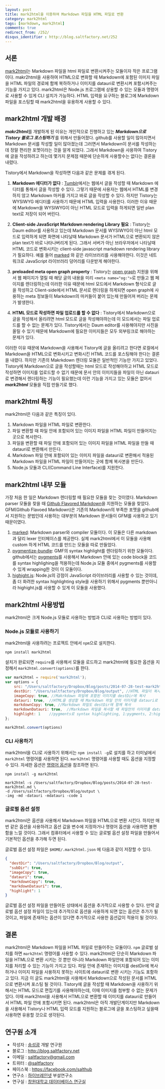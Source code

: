 ```yaml
---
layout: post
title: mark2html을 이용하여 Markdown 파일을 HTML 파일로 변환
category: mark2html
tags: [markdown, mark2html]
comments: true
redirect_from: /252/
disqus_identifier : http://blog.saltfactory.net/252
---
```


## 서론

[mark2html](http://saltfactory.net/mark2html/)는 Markdown 파일을 html 파일로 변환시켜주는 모듈이자 작은 프로그램이다. makr2html을 사용하여 HTML으로 변화할 때 Markdown에 포함된 이미지 파일을 HTML 파일의 경로에 함께 복하하거나 이미지를 datauri로 변환시켜 포함시켜주는 기능을 가지고 있다. mark2html은  Node.js 프로그램에 상용할 수 있는 모듈과 명령어로 사용할 수 있게 CLI 설치가 가능하다. HTML 입력을 요구하는 블로그에 Markdown 파일을 포스팅할 때 mark2html을 유용하게 사용할 수 있다.

<!--more-->

## mark2html 개발 배경

***makr2html***를 개발하게 된 이유는 개인적으로 진행하고 있는 ***Markdown으로 Tistory 블로그 포스팅하기*** 를 위해서 만들어졌다. github를 사용할 일이 많아지면서 Markdown 문서를 작성할 일이 많아졌는데 그러면서 Markdown이 문서를 작성하는데 정말 편리한 포멧이라는 것을 알게 되었다.
그래서 Markdown을 사용하여 Tistory에 글을 작성하려고 하는데 몇가지 문제점 때문에 단순하게 사용할수는 없다는 결론을 내렸다.

Tistory에서 Markdown을 작성하면 다음과 같은 문제를 겪게 된다.

1. **Markdown 에디터가 없다** : [Tumblr](http://tumblr.com)에서는 웹에서 글을 작성할 때 Markdown 에디터를 통해서 글을 작성할 수 있다.
그렇기 때문에 사용자는 웹에서 HTML를 변경하지 않고 Markdown 마커를 가지고 바로 글을 작성할 수 있다.
하지만 Tistory는 WYSIWYG 에디터를 사용하기 때문에 HTML 입력을 사용한다.
이러한 이유 때문에 Markdown을 WYSIWYG이 아닌 HTML 모드로 입력을 하게되면 일반 plan text로 저장이 되어 버린다.

2. **Client-side JavaScript Markdown rendering Library 필요** : Tistory는 Daum editor를 사용하고 있는데 Markdown 문서를 WYSIWYG이 아닌 html 모드로 입력하게 되면 화면에 나타날때 Markdown 문서가 HTML으로 변환되지 않은 plan text가 바로 나타나버리게 된다. 그래서 서버가 아닌 브라우저에서 나타날때 HTML 코드로 변화시키는 client-side javascript markdown rendering library가 필요하다. 예를 들어 [marked](https://github.com/chjj/marked) 와 같은 라이브러리를 사용해야한다. 이것은 네트워크로 JavaScript 라이브러리 덩어리를 다운받게 해야한다.

3. **preloaded meta open graph property** : Tistory는 [open graph](http://ogp.me/) 지원을 위해서 웹 페이지가 열릴 때 해당 글의 내용을 미리 `<meta name="og:">`로 만들고 웹 페이지를 렌더링하는데 이러한 이유 때문에 html 모드에서 Markdown 형식으로 글을 작성하고 Client-side에서 HTML 문서로 렌더링을 하게되면 open graph에 사용하는 meta 정보들이 Markdown의 마커들이 붙어 있는채 만들어져 버리는 문제가 발생한다.

4. **HTML 모드로 작성하면 파일 업로드를 할 수 없다** : Tistory에서 Markdown으로 글을 작성해서 올리려면 html 모드로 글을 작성해야하는데 이 모드에서는 파일 업로드를 할 수 없는 문제가 있다. Tistory에서는 Daum editor를 사용해야지만 사진을 올릴 수 있기 때문에 Markdown에 필요한 이미지들은 모두 외부링크로 해야하는 문제가 있다.

이러한 이유 때문에 Markdown을 사용해서 Tistory에 글을 올리려고 한다면 로컬에서 Markdown을 HTML으로 변화시키고 변화시킨 HTML 코드를 포스팅해야 한다는 결론을 내렸다. 하지만 기존의  Makrkdown 렌더링 모듈은 일반적인 기능만 가지고 있었다. Tistory에 Markdown으로 글을 작성할때는 html 모드로 작성해야하고 HTML 모드로 작성하면 이미지를 업로드할 수 없기 때문에 문서 안의 이미지들을 파일이 아닌 datauri로 변경해서 렌더링하는 기능이 필요했는데 이런 기능을 가지고 있는 모듈은 없어서 ***mark2html*** 모듈을 직접 만들기로 했다.


## mark2html 특징

mark2html은 다음과 같은 특징이 있다.

1. Markdown 파일을 HTML 파일로 변환한다.
2. 파일 변환할 때 파일 안에 포함되어 있는 이미지 파일을 HTML 파일이 만들어지는 곳으로 복사한다.
3. 파일을 변환할 때 파일 안에 포함되어 있는 이미지 파일을 HTML 파일을 만들 때 datauri로 변환해서 만든다.
4. Markdown 파일 안에 포함되어 있는 이미지 파일을 datauri로 변환해서 적용된 Markdown 파일을 HTML 파일이 만들어지는 곳에 함께 복사본을 만든다.
5. Node.js 모듈과 CLI(Command Line Interface)를 지원한다.

## mark2html 내부 모듈

가장 처음 한 일은 Markdown 렌더링할 때 필요한 모듈을 찾는 것이였다. Markdown parser 모듈을 찾을 때 [Github Flavored Markdown](https://help.github.com/articles/github-flavored-markdown)을 지원하는 모듈을 찾았다. GFM(Github Flavoed Markdown)은 기존의 Markdown의 부족한 포멧을 github에서 지원하는 문법인데 사용하는 대부분의 Markdown 문서들이 GFM를 사용하고 있기 때문이였다.

1. [marked](https://github.com/chjj/marked):  Markdown parser와 compiler 모듈이다. 이 모듈은 다른 markdown과 달리 lexer 인터페이스를 제공한다. 실제 mark2html에서 이 모듈을 사용해 custom 하게 HTML 코드를 만드는 모듈을 따로 만들었다.
2. [pygmentize-bundle](https://github.com/rvagg/node-pygmentize-bundled): GMF의 syntax highlight를 렌더링하기 위한 모듈이다. github에서는 [pygments](http://pygments.org)를 사용해서 Markdown 안에 있는 code block을 코드를 syntax highlighing을 적용하는데 Node.js 모듈 중에서 pygments를 사용할 수 있게 wrapping한 것이 이 모듈이다.
3. [highight.js](http://highlightjs.org): Node.js의 강점이 JavaScript 라이브러리를 사용할 수 있는 것이데, 좀 더 화려한 syntax highlighting style을 사용하기 위해서 pygments 뿐만아니라 highight.js를 사용할 수 있게 이 모듈을 사용했다.

## mark2html 사용방법

mark2html은 크게 Node.js 모듈로 사용하는 방법과 CLI로 사용하는 방법이 있다.

### Node.js 모듈로 사용하기

mark2html을 사용하려는 프로젝트 안에서 `npm`으로 설치한다.

```
npm install mark2html
```

설치가 완료되면 `require`를 사용해서 모듈을  로드하고 mark2html에 필요한 옵션을 지정해서 `mark2html.convert(options)`를 한다.

```javascript
var mark2html = require('mark2html');
var options = {
	src: "/Users/saltfactory/Dropbox/Blog/posts/2014-07-28-test-mark2html.md", //Markdown 파일경로
	destDir: "/Users/saltfactory/Dropbox/Blog/output", //HTML 파일이 복사되는 디렉토리 경로
	imageCopy: true, //Makrkdown 파일에 포함된 이미지를 destDir에 복사
	datauri: true,	//HTML을 생성할 때 Markdown 파일 안의 이미지를 datauri로 변환해서 생성
	markdownCopy: true, //Markdown 파일도 destDir에 함께 복사
	markdownDatauri: true,	//Markdown 파일을 복사할 때 파일안의 이미지를 datauri로 변환해서 복사
	highlight: 1	//pygments로 syntax highlighting, 1:pygments, 2:hightlight.js
};

mark2html.convert(options)
```

### CLI 사용하기

mark2html을 CLI로 사용하기 위해서는 `npm install -g`로 설치를 하고 터미널에서 `mark2html` 명령어를 사용하면 된다. `mark2html` 명령어를 사용할 때도 옵션을 지정할 수 있다. 자세한 옵션은 [명령어 옵션](https://github.com/saltfactory/mark2html#mark2html-명령어-옵션)을 참조하면 된다.

```
npm install -g mark2html
```

```
mark2html -s /Users/saltfactory/Dropbox/Blog/posts/2014-07-28-test-mark2html.md \
-d /Users/saltfactory/Dropbox/Blog/output \
-img -md -datauri -mdatauri -code 1
```
### 글로벌 옵션 설정

mark2html은 옵션을 사용해서 Markdown 파일을 HTML으로 변환 시킨다. 하지만 매번 같은 옵션을 사용하려고 옵션 값을 변수에 지정하거나 명령어 옵션을 사용하면 불편함을 느낄 것이다. 그래서 컴퓨터에서 사용할 수 있는 글로벌 옵션 설정 파일을 만들어서 기본적인 옵션을 추가해 두면 된다.

글로벌 옵션 설정 파일은 `$HOME/.mark2html.json` 에 다음과 같이 저장할 수 있다.

```json
{
  "destDir": "/Users/saltfactory/Dropbox/Blog/output",
  "subDir": true,
  "imageCopy": true,
  "datauri": true,
  "markdownCopy": true,
  "markdownDatauri": true,
  "highlight": 1
}
```
글로벌 옵션 설정 파일을 만들어둔 상태에서 옵션을 추가적으로 사용할 수 있다. 만약 글로벌 옵션 설정 파일이 있는데 추가적으로 옵션을 사용하게 되면 없는 옵션은 추가가 될 것이고, 파일에 존재하는 옵션이 있다면 추가적으로 사용한 옵션값이 적용이 될 것이다.

## 결론

mark2html은 Markdown 파일을 HTML 파일로 만들어주는 모듈이다. `npm` 글로벌 설치를 하면 `mark2html` 명령어를 사용할 수 있다. mark2html은 단순히 Markdown 파일을 HTML으로 변환 시키는 것 뿐만 아니라 Markdown 파일안에 포함되어 있는 이미지를 처리할 수 있는 기능이 가지고 있다. 파일 안에 존재하는 이미지를 destDir에 복사하거나 이미지 파일을 사용하지 못하는 사이트에 datauri로 변환 시키는 기능도 포함하고 있다.
지금 이 글도 mark2html을 사용해서 Markdown으로 작성된 문서를 HTML으로 변환시켜 포스팅 될 것이다. Tistory에 글을 작성할 때 Markdown을 사용하기 위해서는 HTML 모드로 편집기를 사용해야하는데, 이때 이미지를 첨부할 수 없는 문제가 있다. 이때 mark2html을 사용해서 HTML으로 변환할 때 이미지를 datauri로 만들어서 HTML 파일 안에 포함시키면 된다. mark2html은 아직 개발단계이지만 Markdown을 사용해서 Tistory나  HTML 입력 모드를 지원하는 블로그에 글을 포스팅하고 싶을때 사용하면 유용할 것으로 생각된다.


## 연구원 소개

* 작성자 : [송성광](http://about.me/saltfactory) 개발 연구원
* 블로그 : http://blog.saltfactory.net
* 이메일 : [saltfactory@gmail.com](mailto:saltfactory@gmail.com)
* 트위터 : [@saltfactory](https://twitter.com/saltfactory)
* 페이스북 : https://facebook.com/salthub
* 연구소 : [하이브레인넷](http://www.hibrain.net) 부설연구소
* 연구실 : [창원대학교 데이터베이스 연구실](http://dblab.changwon.ac.kr)

